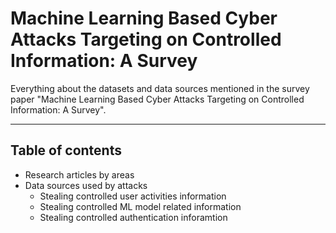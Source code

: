 # Machine Learning Based Cyber Attacks Targeting on Controlled Information: A Survey

Everything about the datasets and data sources mentioned in the survey paper "Machine Learning Based Cyber Attacks Targeting on Controlled Information: A Survey".

_ _ _

## Table of contents
* Research articles by areas 
* Data sources used by attacks
  * Stealing controlled user activities information
  * Stealing controlled ML model related information
  * Stealing controlled authentication inforamtion
  
